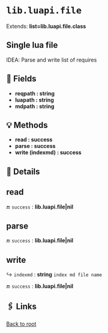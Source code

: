 # `lib.luapi.file`

Extends: **list=lib.luapi.file.class**

## Single lua file

IDEA: Parse and write list of requires

## 📜 Fields

+ **reqpath : string**
+ **luapath : string**
+ **mdpath : string**

## 💡 Methods

+ **read : success**
+ **parse : success**
+ **write (indexmd) : success**

## 🧩 Details

## read

🔚 `success` : **lib.luapi.file|nil**

## parse

🔚 `success` : **lib.luapi.file|nil**

## write

↪ `indexmd` : **string**
`index md file name`

🔚 `success` : **lib.luapi.file|nil**

## 🖇️ Links

[Back to root](../doc/readme.md)
